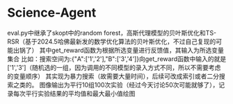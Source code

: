 # Science-Agent

eval.py中继承了skopt中的random forest，高斯代理模型的贝叶斯优化和TS-RSR（基于2024.5哈佛最新发的数学优化算法的贝叶斯优化，不过自己复现的可能出锅了）
其中get_reward函数为根据所选变量进行反馈值，其输入为所选变量集合
比如：搜索空间为:{"A":['1','2'],"B":['3','4']}向get_reward函数中输入的就是['1','3']（随机选的一组，因为调用的不同模型的录入方式不同，所以不需要考虑的变量顺序）
其实现为暴力搜索（故需要大量时间），后续可改成索引或者二分搜索之类的。
图像输出为平行10组100次实验（经过今天讨论50次可能就够了），记录每次平行实验结果的平均值和最大最小值绘图
